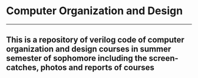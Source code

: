 # Computer Organization and Design
***
## This is a repository of verilog code of computer organization and design courses in summer semester of sophomore including the screen-catches, photos and reports of courses
